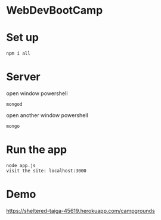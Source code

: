 # WebDevBootCamp
# Set up
```
npm i all
```
# Server
open window powershell
```
mongod
```
open another window powershell
```
mongo
```
# Run the app
```
node app.js
visit the site: localhost:3000
```
# Demo
https://sheltered-taiga-45619.herokuapp.com/campgrounds
